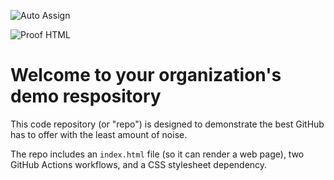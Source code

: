 ![Auto Assign](https://github.com/ducco98pc/demo-repository/actions/workflows/auto-assign.yml/badge.svg)

![Proof HTML](https://github.com/ducco98pc/demo-repository/actions/workflows/proof-html.yml/badge.svg)

# Welcome to your organization's demo respository
This code repository (or "repo") is designed to demonstrate the best GitHub has to offer with the least amount of noise.

The repo includes an `index.html` file (so it can render a web page), two GitHub Actions workflows, and a CSS stylesheet dependency.
